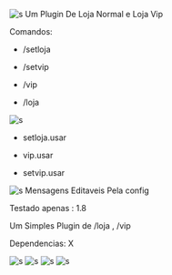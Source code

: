 
![s](http://i.imgur.com/0LxIdnk.png)
Um Plugin De Loja Normal e Loja Vip

Comandos:

- /setloja

- /setvip

- /vip

- /loja


![s](http://i.imgur.com/UkxbZku.png)
- setloja.usar

- vip.usar

- setvip.usar



![s](http://i.imgur.com/01N9Jam.png)
Mensagens Editaveis Pela config

Testado apenas : 1.8

Um Simples Plugin de /loja , /vip

Dependencias: X

![s](http://i.imgur.com/zyYYKFu.png)
![s](https://image.prntscr.com/image/8aZqygLdROKtLq7LO-F59g.png)
![s](https://image.prntscr.com/image/EXLP0frwTwGjih0Nnrjtag.png)
![s](https://image.prntscr.com/image/kkORpp-ITrexK8B26WD6fA.png)







